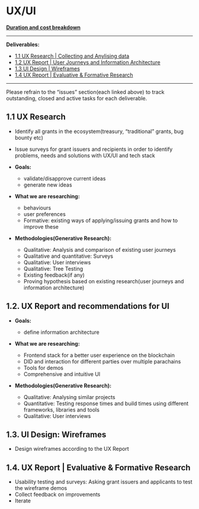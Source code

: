# UX/UI

**[Duration and cost breakdown](https://docs.google.com/spreadsheets/d/15ZNENezp4xWhywCx7KhBIXJbb-3VBKob4pWAHVWRpCw/edit?usp=sharing)** <br/>

---

**Deliverables:**

* [1.1 UX Research | Collecting and Anylising data](https://github.com/OrdumLTD/UX/issues/1) 
* [1.2 UX Report | User Journeys and Information Architecture](https://github.com/OrdumLTD/UX/issues/2) 
* [1.3 UI Design | Wireframes](https://github.com/OrdumLTD/UX/issues/3)
* [1.4 UX Report | Evaluative & Formative Research](https://github.com/OrdumLTD/UX/issues/3)

---

Please refrain to the “issues” section(each linked above) to track outstanding, closed and active tasks for each deliverable. 
 
## **1.1 UX Research**

- Identify all grants in the ecosystem(treasury, “traditional” grants, bug bounty etc)
- Issue surveys for grant issuers and recipients in order to identify problems, needs and solutions with UX/UI and tech stack

- **Goals:**
    - validate/disapprove current ideas
    - generate new ideas

- **What we are researching:**
    - behaviours
    - user preferences
    - Formative: existing ways of applying/issuing grants and how to improve these


- **Methodologies(Generative Research):**
    - Qualitative: Analysis and comparison of existing user journeys
    - Qualitative and quantitative: Surveys
    - Qualitative: User interviews
    - Qualitative: Tree Testing
    - Existing feedback(if any)
    - Proving hypothesis based on existing research(user journeys and information architecture)

## **1.2. UX Report and recommendations for UI**

- **Goals:**
    - define information architecture
 
- **What we are researching:**
    - Frontend stack for a better user experience on the blockchain
    - DID and interaction for different parties over multiple parachains
    - Tools for demos
    - Comprehensive and intuitive UI


- **Methodologies(Generative Research):**
    - Qualitative: Analysing similar projects
    - Quantitative: Testing response times and build times using different frameworks, libraries and tools
    - Qualitative: User interviews

## 1.3. **UI Design: Wireframes** 

- Design wireframes according to the UX Report

## **1.4. UX Report | Evaluative & Formative Research** 

- Usability testing and surveys: Asking grant issuers and applicants to test the wireframe demos
- Collect feedback on improvements
- Iterate
